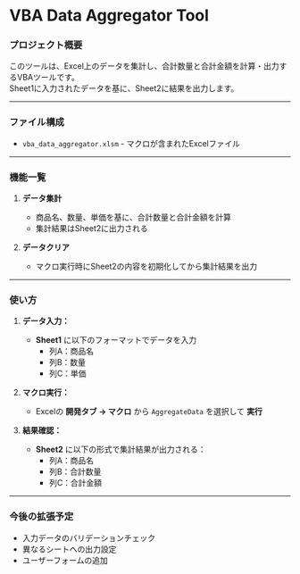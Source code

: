 # VBA Data Aggregator Tool

### プロジェクト概要  
このツールは、Excel上のデータを集計し、合計数量と合計金額を計算・出力するVBAツールです。  
Sheet1に入力されたデータを基に、Sheet2に結果を出力します。

---

### **ファイル構成**

- `vba_data_aggregator.xlsm` - マクロが含まれたExcelファイル

---

### **機能一覧**

1. **データ集計**  
   - 商品名、数量、単価を基に、合計数量と合計金額を計算  
   - 集計結果はSheet2に出力される

2. **データクリア**  
   - マクロ実行時にSheet2の内容を初期化してから集計結果を出力

---

### **使い方**

1. **データ入力：**  
   - **Sheet1** に以下のフォーマットでデータを入力  
     - 列A：商品名  
     - 列B：数量  
     - 列C：単価  

2. **マクロ実行：**  
   - Excelの **開発タブ → マクロ** から `AggregateData` を選択して **実行**

3. **結果確認：**  
   - **Sheet2** に以下の形式で集計結果が出力される：  
     - 列A：商品名  
     - 列B：合計数量  
     - 列C：合計金額  

---

### **今後の拡張予定**

- 入力データのバリデーションチェック  
- 異なるシートへの出力設定  
- ユーザーフォームの追加  